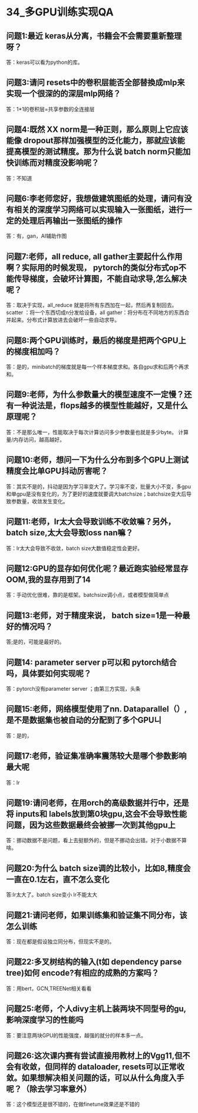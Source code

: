# 34_多GPU训练实现QA

## 问题1:最近 keras从分离，书籍会不会需要重新整理呀？

答：keras可以看为python的库。

## 问题3:请问 resets中的卷积层能否全部替換成mlp来实现一个很深的的深层mlp网络？

答：1*1的卷积层=共享参数的全连接层

## 问题4:既然 XX norm是一种正则，那么原则上它应该能像 dropout那样加强模型的泛化能力，那就应该能提高模型的测试精度。那为什么说 batch norm只能加快训练而对精度没影响呢？

答：不知道

## 问题6:李老师您好，我想做建筑图纸的处理，请问有没有相关的深度学习网络可以实现输入一张图纸，进行一定的处理后再输出一张图纸的操作

答：有，gan，AI辅助作图

## 问题7:老师，all reduce, all gather主要起什么作用啊？实际用的时候发现， pytorch的类似分布式op不能传导梯度，会破坏计算图，不能自动求导,怎么解决呢？

答：取决于实现，all_reduce 就是将所有东西加在一起，然后再复制回去。scatter ：将一个东西切成n分发给设备，all gather：将分布在不同地方的东西合并起来。分布式计算放进去会破坏一些自动求导。

## 问题8:两个GPU训练时，最后的梯度是把两个GPU上的梯度相加吗？

答：是的，minibatch的梯度就是每一个样本梯度求和。各自gpu求和后两个再求和。

## 问题9:老师，为什么参数量大的模型速度不一定慢？还有一种说法是，flops越多的模型性能越好，又是什么原理呢？

答：不是那么唯一，性能取决于每次计算访问多少参数量也就是多少byte。 计算量/内存访问，越高越好。

## 问题10:老师，想问一下为什么分布到多个GPU上测试精度会比单GPU抖动厉害呢？

答：其实不是的，抖动是因为学习率变大了。学习率不变，批量大小不变，多gpu和单gpu是没有变化的，为了更好的速度就要调大batchsize；batchsize变大后导致参数量，收敛发生变化。

## 问题11:老师，Ir太大会导致训练不收敛嘛？另外， batch size,太大会导致loss nan嘛？

答：lr太大会导致不收敛，batch size大数值稳定性会更好。

## 问题12:GPU的显存如何优化呢？最近跑实验经常显存OOM,我的显存用到了14

答：手动优化很难，靠的是框架。batchsize调小点，或者模型做简单点

## 问题13:老师，对于精度来说， batch size=1是一种最好的情况吗？

答;是的，可能是最好的。

## 问题14: parameter server p可以和 pytorch结合吗，具体要如何实现呢？

答：pytorch没有parameter server ；由第三方实现，头条

## 问题15:老师，网络模型使用了nn. Dataparallel（）,是不是数据集也被自动的分配到了多个GPU니

答：是的，

## 问题17:老师，验证集准确率震荡较大是哪个参数影响最大呢

答：lr

## 问题19:请问老师，在用orch的高级数据并行中，还是将 inputs和 labels放到第0块gpu,这会不会导致性能问题，因为这些数据最终会被挪一次到其他gpu上

答：挪动数据不是问题，看上去挺额外的，但是不挪动会出错。对于小数据不算啥。

## 问题20:为什么 batch size调的比较小，比如8,精度会一直在0.1左右，直不怎么变化

答:lr太大了。batch size变小 lr不能太大

## 问题21:请问老师，如果训练集和验证集不同分布，该怎么训练

答：现在都是假设独立同分布，但现实不是的。

## 问题22:多叉树结构的输入(t如 dependency parse tree)如何 encode?有相应的成熟的方案吗？

答：用bert，GCN,TREENet相关看看

## 问题25:老师，个人dⅳy主机上装两块不同型号的gu,影响深度学习的性能吗

答：要注意两块GPU的性能强度，越强的就分的样本多一点。

## 问题26:这次课内赛有尝试直接用教材上的Vgg11,但不会有收敛，但同样的 dataloader, resets可以正常收敛。如果想解决相关问题的话，可以从什么角度入手呢？（除去学习率意外）

答：这个模型还是很不错的，在做finetune效果还是不错的